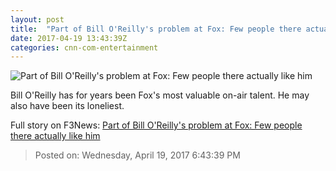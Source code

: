 ```yaml
---
layout: post
title:  "Part of Bill O'Reilly's problem at Fox: Few people there actually like him"
date: 2017-04-19 13:43:39Z
categories: cnn-com-entertainment
---
```


![Part of Bill O'Reilly's problem at Fox: Few people there actually like him](http://i2.cdn.turner.com/money/dam/assets/170402123253-bill-oreilly-780x439.jpg)

Bill O'Reilly has for years been Fox's most valuable on-air talent. He may also have been its loneliest.


Full story on F3News: [Part of Bill O'Reilly's problem at Fox: Few people there actually like him](http://www.f3nws.com/n/2pZyUB)

> Posted on: Wednesday, April 19, 2017 6:43:39 PM
